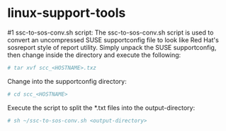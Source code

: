 # linux-support-tools
#1 ssc-to-sos-conv.sh script:
The ssc-to-sos-conv.sh script is used to convert an uncompressed SUSE supportconfig file to look like Red Hat's sosreport style of report utility.
Simply unpack the SUSE supportconfig, then change inside the directory and execute the following:
```bash
# tar xvf scc_<HOSTNAME>.txz
```
Change into the supportconfig directory:
```bash
# cd scc_<HOSTNAME>
```
Execute the script to split the *.txt files into the output-directory:
```bash
# sh ~/ssc-to-sos-conv.sh <output-directory>
```
